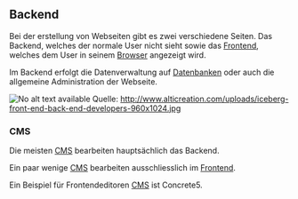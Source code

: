 ## Backend
Bei der erstellung von Webseiten gibt es zwei verschiedene Seiten. Das Backend,
welches der normale User nicht sieht sowie das [Frontend](/de/wiki/frontend), welches
dem User in seinem [Browser](/de/wiki/browser) angezeigt wird.


Im Backend erfolgt  die Datenverwaltung auf [Datenbanken](/de/wiki/datenbank) oder auch die
allgemeine Administration der Webseite.


![No alt text available](/de/wiki/iceberg-front-end-back-end-developers-960x1024.jpg)
Quelle: http://www.alticreation.com/uploads/iceberg-front-end-back-end-developers-960x1024.jpg
### CMS
Die meisten [CMS](/de/wiki/cms) bearbeiten hauptsächlich das Backend.

 
Ein paar wenige [CMS](/de/wiki/cms) bearbeiten ausschliesslich im [Frontend](/de/wiki/frontend).


Ein Beispiel für Frontendeditoren [CMS](/de/wiki/cms) ist Concrete5.
